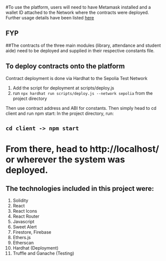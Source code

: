 #To use the platform, users will need to have Metamask installed and a wallet ID attached to the Network where the contracts were deployed.
Further usage details have been listed [here](https://github.com/reishima/FinalYearProject/blob/master/Usage%20Guide.pdf)

## FYP 

##The contracts of the three main modules (library, attendance and student aide) need to be deployed and supplied in their respective constants file.

## To deploy contracts onto the platform

Contract deployment is done via Hardhat to the Sepolia Test Network
1. Add the script for deployment at scripts/deploy.js
2. run `npx hardhat run scripts/deploy.js --network sepolia` from the project directory

Then use contract address and ABI for constants.
Then simply head to cd client and run npm start: In the project directory, run:
## `cd client -> npm start`

From there, head to http://localhost/ or wherever the system was deployed.
=============================

## The technologies included in this project were:
1. Solidity
2. React
3. React Icons
4. React Router
5. Javascript
6. Sweet Alert
7. Firestore, Firebase
8. Ethers.js
9. Etherscan
10. Hardhat (Deployment)
11. Truffle and Ganache (Testing)
